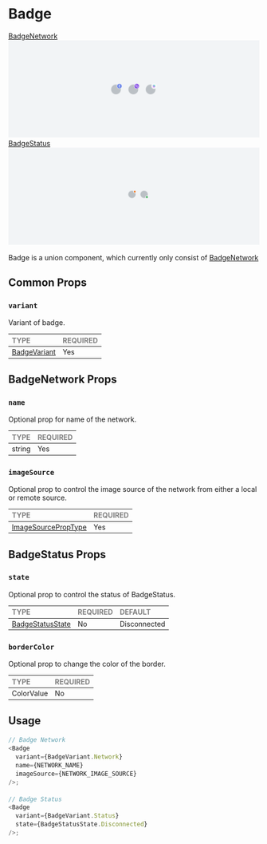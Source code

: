 # Badge
[BadgeNetwork](https://www.notion.so/MetaMask-Design-System-Guides-Design-f86ecc914d6b4eb6873a122b83c12940?p=94a679c50cb446f4844dc624b4f74946&pm=c)
![BadgeNetwork](./variants/BadgeNetwork/BadgeNetwork.png)
[BadgeStatus](https://www.notion.so/MetaMask-Design-System-Guides-Design-f86ecc914d6b4eb6873a122b83c12940?p=5caf000de32549f8ad67c0b89469ce4d&pm=c)
![BadgeStatus](./variants/BadgeStatus/BadgeStatus.png)

Badge is a union component, which currently only consist of [BadgeNetwork](./variants/BadgeNetwork/BadgeNetwork.tsx)

## Common Props

### `variant`

Variant of badge.

| <span style="color:gray;font-size:14px">TYPE</span> | <span style="color:gray;font-size:14px">REQUIRED</span> |
| :-------------------------------------------------- | :------------------------------------------------------ |
| [BadgeVariant](../../Badge.types.ts)                                           | Yes                                                     |

## BadgeNetwork Props

### `name`

Optional prop for name of the network.

| <span style="color:gray;font-size:14px">TYPE</span> | <span style="color:gray;font-size:14px">REQUIRED</span> |
| :-------------------------------------------------- | :------------------------------------------------------ |
| string                                              | Yes                                                     |

### `imageSource`

Optional prop to control the image source of the network from either a local or remote source.

| <span style="color:gray;font-size:14px">TYPE</span>                   | <span style="color:gray;font-size:14px">REQUIRED</span> |
| :-------------------------------------------------------------------- | :------------------------------------------------------ |
| [ImageSourcePropType](https://reactnative.dev/docs/image#imagesource) | Yes                                                     |                                      |

## BadgeStatus Props

### `state`

Optional prop to control the status of BadgeStatus.

| <span style="color:gray;font-size:14px">TYPE</span> | <span style="color:gray;font-size:14px">REQUIRED</span> | <span style="color:gray;font-size:14px">DEFAULT</span> |
| :-------------------------------------------------- | :------------------------------------------------------ | :----------------------------------------------------- |
| [BadgeStatusState](./BadgeStatus.types.ts)  | No                                                      | Disconnected                                               |

### `borderColor`

Optional prop to change the color of the border.

| <span style="color:gray;font-size:14px">TYPE</span>                   | <span style="color:gray;font-size:14px">REQUIRED</span> |
| :-------------------------------------------------------------------- | :------------------------------------------------------ |
| ColorValue                                            | No                                                     |

## Usage

```javascript
// Badge Network
<Badge
  variant={BadgeVariant.Network}
  name={NETWORK_NAME}
  imageSource={NETWORK_IMAGE_SOURCE}
/>;

// Badge Status
<Badge
  variant={BadgeVariant.Status}
  state={BadgeStatusState.Disconnected}
/>;
```
